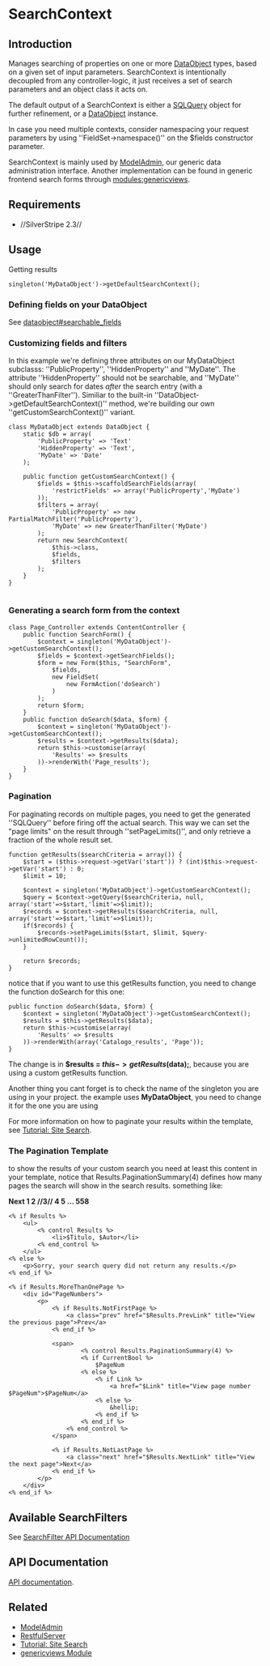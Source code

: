 # SearchContext

## Introduction
Manages searching of properties on one or more [DataObject](http://api.silverstripe.org/trunk/sapphire/model/DataObject.html) types, based on a given set of input parameters. SearchContext is intentionally decoupled from any controller-logic,
it just receives a set of search parameters and an object class it acts on.

The default output of a SearchContext is either a [SQLQuery](SQLQuery) object for further refinement, or a [DataObject](http://api.silverstripe.org/trunk/sapphire/model/DataObject.html) instance.

In case you need multiple contexts, consider namespacing your request parameters by using ''FieldSet->namespace()'' on the $fields constructor parameter.

SearchContext is mainly used by [ModelAdmin](ModelAdmin), our generic data administration interface. Another implementation can be found in generic frontend search forms through [modules:genericviews](modules/genericviews).

## Requirements

*  //SilverStripe 2.3//

## Usage

Getting results

~~~ {php}
singleton('MyDataObject')->getDefaultSearchContext();
~~~

### Defining fields on your DataObject

See [dataobject#searchable_fields](dataobject#searchable_fields)

### Customizing fields and filters
In this example we're defining three attributes on our MyDataObject subclasss: ''PublicProperty'', ''HiddenProperty'' and ''MyDate''. The attribute ''HiddenProperty'' should not be searchable, and ''MyDate'' should only search for dates *after* the search entry (with a ''GreaterThanFilter''). Similiar to the built-in ''DataObject->getDefaultSearchContext()'' method, we're building our own ''getCustomSearchContext()'' variant.

~~~ {php}
class MyDataObject extends DataObject {
	static $db = array(
		'PublicProperty' => 'Text'
		'HiddenProperty' => 'Text',
		'MyDate' => 'Date'
	);
	
	public function getCustomSearchContext() {
		$fields = $this->scaffoldSearchFields(array(
			'restrictFields' => array('PublicProperty','MyDate')
		));
		$filters = array(
			'PublicProperty' => new PartialMatchFilter('PublicProperty'),
			'MyDate' => new GreaterThanFilter('MyDate')
		);
		return new SearchContext(
			$this->class, 
			$fields, 
			$filters
		);
	}
}
	
~~~




### Generating a search form from the context
~~~ {php}
class Page_Controller extends ContentController {
	public function SearchForm() {
		$context = singleton('MyDataObject')->getCustomSearchContext();
		$fields = $context->getSearchFields();
		$form = new Form($this, "SearchForm",
			$fields,
			new FieldSet(
				new FormAction('doSearch')
			)
		);
		return $form;
	}
	public function doSearch($data, $form) {
		$context = singleton('MyDataObject')->getCustomSearchContext();
		$results = $context->getResults($data);
		return $this->customise(array(
			'Results' => $results
		))->renderWith('Page_results');
	}
}
~~~






### Pagination
For paginating records on multiple pages, you need to get the generated ''SQLQuery'' before firing off the actual search. This way we can set the "page limits" on the result through ''setPageLimits()'', and only retrieve a fraction of the whole result set.


~~~ {php}
function getResults($searchCriteria = array()) {
	$start = ($this->request->getVar('start')) ? (int)$this->request->getVar('start') : 0;
	$limit = 10;
		
	$context = singleton('MyDataObject')->getCustomSearchContext();
	$query = $context->getQuery($searchCriteria, null, array('start'=>$start,'limit'=>$limit));
	$records = $context->getResults($searchCriteria, null, array('start'=>$start,'limit'=>$limit));
	if($records) {
		$records->setPageLimits($start, $limit, $query->unlimitedRowCount());
	}
		
	return $records;
}
~~~

notice that if you want to use this getResults function, you need to change the function doSearch for this one:

~~~ {php}
public function doSearch($data, $form) {
	$context = singleton('MyDataObject')->getCustomSearchContext();
	$results = $this->getResults($data);
	return $this->customise(array(
		'Results' => $results
	))->renderWith(array('Catalogo_results', 'Page'));
}
~~~

The change is in **$results = $this->getResults($data);**, because you are using a custom getResults function.

Another thing you cant forget is to check the name of the singleton you are using in your project. the example uses **MyDataObject**, you need to change it for the one you are using

For more information on how to paginate your results within the template, see [Tutorial: Site Search](tutorial/4-site-search).


### The Pagination Template

to show the results of your custom search you need at least this content in your template, notice that Results.PaginationSummary(4) defines how many pages the search will show in the search results. something like:

**Next   1 2  //3//  4  5  … 558**  


~~~ {html}
<% if Results %>
	<ul>
		<% control Results %>
			<li>$Titulo, $Autor</li>
		<% end_control %>
	</ul>
<% else %>
	<p>Sorry, your search query did not return any results.</p>
<% end_if %>

<% if Results.MoreThanOnePage %>
	<div id="PageNumbers">
		<p>
			<% if Results.NotFirstPage %>
				<a class="prev" href="$Results.PrevLink" title="View the previous page">Prev</a>
			<% end_if %>
		
			<span>
		    		<% control Results.PaginationSummary(4) %>
					<% if CurrentBool %>
						$PageNum
					<% else %>
						<% if Link %>
							<a href="$Link" title="View page number $PageNum">$PageNum</a>
						<% else %>
							&hellip;
						<% end_if %>
					<% end_if %>
				<% end_control %>
			</span>
		
			<% if Results.NotLastPage %>
				<a class="next" href="$Results.NextLink" title="View the next page">Next</a>
			<% end_if %>
		</p>
	</div>
<% end_if %>
~~~

## Available SearchFilters

See [SearchFilter API Documentation](http://api.silverstripe.org/current/sapphire/search/SearchFilter.html)  

## API Documentation

[API documentation](http://api.silverstripe.org/current/sapphire/search/SearchContext.html).

## Related

*  [ModelAdmin](ModelAdmin)
*  [RestfulServer](RestfulServer)
*  [Tutorial: Site Search](tutorial/4-site-search)
*  [genericviews Module](modules/genericviews)

